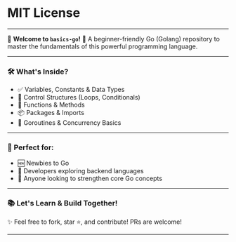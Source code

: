 # MIT License
---

🚀 **Welcome to `basics-go`!**
🧠 A beginner-friendly Go (Golang) repository to master the fundamentals of this powerful programming language.

---

### 🛠️ What's Inside?

* ✅ Variables, Constants & Data Types
* 🔁 Control Structures (Loops, Conditionals)
* 🧩 Functions & Methods
* 📦 Packages & Imports
* 🧵 Goroutines & Concurrency Basics

---

### 📌 Perfect for:

* 🆕 Newbies to Go
* 💼 Developers exploring backend languages
* 🧪 Anyone looking to strengthen core Go concepts

---

### 📚 Let's Learn & Build Together!

✨ Feel free to fork, star ⭐, and contribute! PRs are welcome!

---

